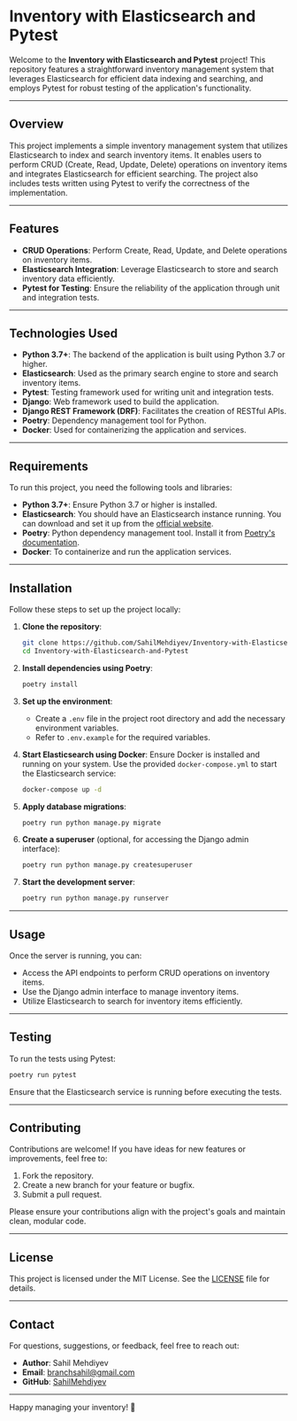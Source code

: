 # Inventory with Elasticsearch and Pytest

Welcome to the **Inventory with Elasticsearch and Pytest** project! This repository features a straightforward inventory management system that leverages Elasticsearch for efficient data indexing and searching, and employs Pytest for robust testing of the application's functionality.

---

## Overview

This project implements a simple inventory management system that utilizes Elasticsearch to index and search inventory items. It enables users to perform CRUD (Create, Read, Update, Delete) operations on inventory items and integrates Elasticsearch for efficient searching. The project also includes tests written using Pytest to verify the correctness of the implementation.

---

## Features

- **CRUD Operations**: Perform Create, Read, Update, and Delete operations on inventory items.
- **Elasticsearch Integration**: Leverage Elasticsearch to store and search inventory data efficiently.
- **Pytest for Testing**: Ensure the reliability of the application through unit and integration tests.

---

## Technologies Used

- **Python 3.7+**: The backend of the application is built using Python 3.7 or higher.
- **Elasticsearch**: Used as the primary search engine to store and search inventory items.
- **Pytest**: Testing framework used for writing unit and integration tests.
- **Django**: Web framework used to build the application.
- **Django REST Framework (DRF)**: Facilitates the creation of RESTful APIs.
- **Poetry**: Dependency management tool for Python.
- **Docker**: Used for containerizing the application and services.

---

## Requirements

To run this project, you need the following tools and libraries:

- **Python 3.7+**: Ensure Python 3.7 or higher is installed.
- **Elasticsearch**: You should have an Elasticsearch instance running. You can download and set it up from the [official website](https://www.elastic.co/downloads/elasticsearch).
- **Poetry**: Python dependency management tool. Install it from [Poetry's documentation](https://python-poetry.org/docs/).
- **Docker**: To containerize and run the application services.

---

## Installation

Follow these steps to set up the project locally:

1. **Clone the repository**:
   ```bash
   git clone https://github.com/SahilMehdiyev/Inventory-with-Elasticsearch-and-Pytest.git
   cd Inventory-with-Elasticsearch-and-Pytest
   ```

2. **Install dependencies using Poetry**:
   ```bash
   poetry install
   ```

3. **Set up the environment**:
   - Create a `.env` file in the project root directory and add the necessary environment variables.
   - Refer to `.env.example` for the required variables.

4. **Start Elasticsearch using Docker**:
   Ensure Docker is installed and running on your system. Use the provided `docker-compose.yml` to start the Elasticsearch service:

   ```bash
   docker-compose up -d
   ```

5. **Apply database migrations**:
   ```bash
   poetry run python manage.py migrate
   ```

6. **Create a superuser** (optional, for accessing the Django admin interface):
   ```bash
   poetry run python manage.py createsuperuser
   ```

7. **Start the development server**:
   ```bash
   poetry run python manage.py runserver
   ```

---

## Usage

Once the server is running, you can:

- Access the API endpoints to perform CRUD operations on inventory items.
- Use the Django admin interface to manage inventory items.
- Utilize Elasticsearch to search for inventory items efficiently.

---

## Testing

To run the tests using Pytest:

```bash
poetry run pytest
```

Ensure that the Elasticsearch service is running before executing the tests.

---

## Contributing

Contributions are welcome! If you have ideas for new features or improvements, feel free to:

1. Fork the repository.
2. Create a new branch for your feature or bugfix.
3. Submit a pull request.

Please ensure your contributions align with the project's goals and maintain clean, modular code.

---

## License

This project is licensed under the MIT License. See the [LICENSE](LICENSE) file for details.

---

## Contact

For questions, suggestions, or feedback, feel free to reach out:

- **Author**: Sahil Mehdiyev
- **Email**: [branchsahil@gmail.com](mailto:branchsahil@gmail.com)
- **GitHub**: [SahilMehdiyev](https://github.com/SahilMehdiyev)

---

Happy managing your inventory! 🚀
